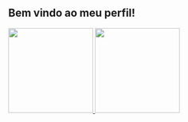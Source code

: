 ## Bem vindo ao meu perfil! 
 <div>
  <a href="https://github.com/pedroEifler">
  <img height="170em" src="https://github-readme-stats.vercel.app/api?username=pedroEifler&show_icons=true&theme=dracula&include_all_commits=true&count_private=true"/>
  <img height="170em" src="https://github-readme-stats.vercel.app/api/top-langs/?username=pedroEifler&layout=compact&langs_count=7&theme=dracula"/>
</div>
